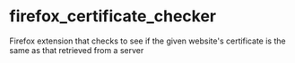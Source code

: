 # firefox_certificate_checker
Firefox extension that checks to see if the given website's certificate is the same as that retrieved from a server
